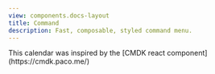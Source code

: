 ```yaml
---
view: components.docs-layout
title: Command
description: Fast, composable, styled command menu.
---
```

<x-component-preview component="previews.command-demo"></x-component-preview>

<x-callout>
    This calendar was inspired by the [CMDK react component](https://cmdk.paco.me/)
</x-callout>

<x-component-preview component="previews.command-dialog-demo"></x-component-preview>
